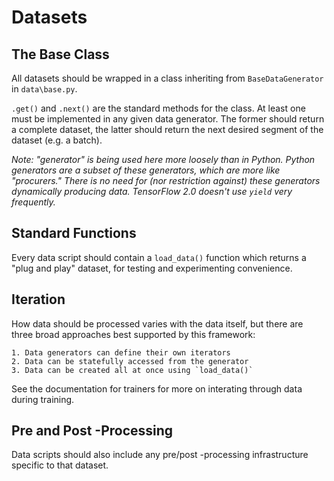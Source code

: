 # Datasets

## The Base Class

All datasets should be wrapped in a class inheriting from `BaseDataGenerator`
in `data\base.py`.

`.get()` and `.next()` are the standard methods for the class. At least one
must be implemented in any given data generator. The former should return a
complete dataset, the latter should return the next desired segment of the
dataset (e.g. a batch).

_Note: "generator" is being used here more loosely than in Python. Python
generators are a subset of these generators, which are more like "procurers."
There is no need for (nor restriction against) these generators dynamically
producing data. TensorFlow 2.0 doesn't use `yield` very frequently._


## Standard Functions

Every data script should contain a `load_data()` function which returns a
"plug and play" dataset, for testing and experimenting convenience.


## Iteration

How data should be processed varies with the data itself, but there are three
broad approaches best supported by this framework:

    1. Data generators can define their own iterators
    2. Data can be statefully accessed from the generator
    3. Data can be created all at once using `load_data()`

See the documentation for trainers for more on interating through data during
training.


## Pre and Post -Processing

Data scripts should also include any pre/post -processing infrastructure
specific to that dataset.
